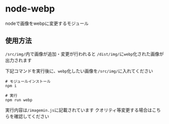 # node-webp

nodeで画像をwebpに変更するモジュール

## 使用方法

`/src/img/`内で画像が追加・変更が行われると
`/dist/img/`に`webp`化された画像が出力されます

下記コマンドを実行後に、`webp`化したい画像を`/src/img/`に入れてください

```bash=
# モジュールインストール
npm i

# 実行
npm run webp
```

実行内容は`/imagemin.js`に記載されています
クオリティ等変更する場合はこちらを確認してください
